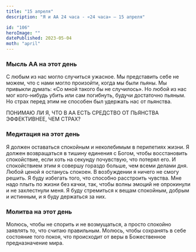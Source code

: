 ```yaml
---
title: "15 апреля"
description: "Я и АА 24 часа - «24 часа» — 15 апреля"

id: "106"
heroImage: ""
datePublished: 2023-05-04
moth: "april"
---
```


### Мысль АА на этот день

С любым из нас могло случиться ужасное. Мы представить себе не можем, что с
нами могло произойти, когда мы были пьяны. Мы привыкли думать: «Со мной такого
бы не случилось». Но любой из нас мог кого-нибудь убить или сам погибнуть,
будучи достаточно пьяным. Но страх перед этим не способен был удержать нас от
пьянства.

ПОНИМАЮ ЛИ Я, ЧТО В АА ЕСТЬ СРЕДСТВО ОТ ПЬЯНСТВА ЭФФЕКТИВНЕЕ, ЧЕМ СТРАХ?

### Медитация на этот день

Я должен оставаться спокойным и неколебимым в перипетиях жизни. Я должен
возвращаться в тишину единения с Богом, чтобы восстановить спокойствие, если
хоть на секунду почувствую, что потерял его. И спокойствием этим я совершу
гораздо больше, чем всеми делами дня. Любой ценой я останусь спокоен. В
возбуждении я ничего не смогу решить. Я буду избегать того, что способно
расстроить чувства. Мне надо плыть по жизни без качки, так, чтобы волны эмоций
не опрокинули и не захлестнули меня. Я буду стремиться к вещам спокойным,
добрым и истинным, и я буду держаться за них.

### Молитва на этот день

Молюсь, чтобы не спорить и не возмущаться, а просто спокойно заявлять то, что
считаю правильным. Молюсь, чтобы сохранять в себе состояние того покоя, что
происходит от веры в Божественное предназначение мира.
